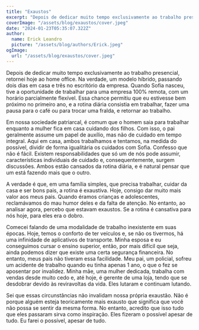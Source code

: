 ```yaml
---
title: "Exaustos"
excerpt: "Depois de dedicar muito tempo exclusivamente ao trabalho presencial, retornei hoje ao home office. Na verdade, um modelo híbrido, passando dois dias em casa e três no escritório da empresa. Quando Sofia nasceu, tive a oportunidade de trabalhar para uma empresa 100% remota, com um horário parcialmente flexível."
coverImage: "/assets/blog/exaustos/cover.jpeg"
date: "2024-01-23T05:35:07.322Z"
author:
  name: Erick Leandro
  picture: "/assets/blog/authors/Erick.jpeg"
ogImage:
  url: "/assets/blog/exaustos/cover.jpeg"
---
```


Depois de dedicar muito tempo exclusivamente ao trabalho presencial, retornei hoje ao home office. Na verdade, um modelo híbrido, passando dois dias em casa e três no escritório da empresa. Quando Sofia nasceu, tive a oportunidade de trabalhar para uma empresa 100% remota, com um horário parcialmente flexível. Essa chance permitiu que eu estivesse bem próximo no primeiro ano, e a rotina diária consistia em trabalhar, fazer uma pausa para o café ou para trocar uma fralda, e retornar ao trabalho.

Em nossa sociedade patriarcal, é comum que o homem saia para trabalhar enquanto a mulher fica em casa cuidando dos filhos. Com isso, o pai geralmente assume um papel de auxílio, mas não de cuidado em tempo integral. Aqui em casa, ambos trabalhamos e tentamos, na medida do possível, dividir de forma igualitária os cuidados com Sofia. Confesso que não é fácil. Existem responsabilidades que só um de nós pode assumir, características individuais de cuidado e, consequentemente, surgem discussões. Ambos estão cansados da rotina diária, e é natural pensar que um está fazendo mais que o outro.

A verdade é que, em uma família simples, que precisa trabalhar, cuidar da casa e ser bons pais, a rotina é exaustiva. Hoje, consigo dar muito mais valor aos meus pais. Quando éramos crianças e adolescentes, reclamávamos do mau humor deles e da falta de atenção. No entanto, ao analisar agora, percebo que estavam exaustos. Se a rotina é cansativa para nós hoje, para eles era o dobro.

Comecei falando de uma modalidade de trabalho inexistente em suas épocas. Hoje, temos o conforto de ter veículos e, se não os tivermos, há uma infinidade de aplicativos de transporte. Minha esposa e eu conseguimos cursar o ensino superior, então, por mais difícil que seja, ainda podemos dizer que existe uma certa segurança financeira. No entanto, meus pais não tiveram essa facilidade. Meu pai, um policial, sofreu um acidente de trabalho quando eu tinha apenas 1 ano, o que o fez se aposentar por invalidez. Minha mãe, uma mulher dedicada, trabalha com vendas desde muito cedo e, até hoje, é gerente de uma loja, tendo que se desdobrar devido às reviravoltas da vida. Eles lutaram e continuam lutando.

Sei que essas circunstâncias não invalidam nossa própria exaustão. Não é porque alguém esteja teoricamente mais exausto que significa que você não possa se sentir da mesma forma. No entanto, acredito que isso tudo que eles passaram sirva como inspiração. Eles fizeram o possível apesar de tudo. Eu farei o possível, apesar de tudo.
